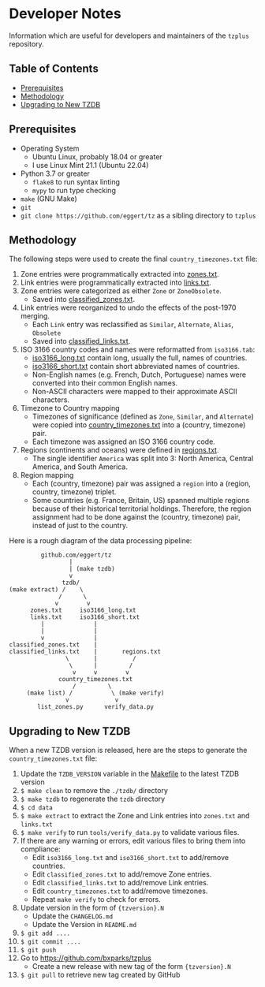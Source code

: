 # Developer Notes

Information which are useful for developers and maintainers of the `tzplus`
repository.

## Table of Contents

* [Prerequisites](#Prerequisites)
* [Methodology](#Methodology)
* [Upgrading to New TZDB](#UpgradingTZDB)

<a name="Prerequisites"></a>
## Prerequisites

* Operating System
    * Ubuntu Linux, probably 18.04 or greater
    * I use Linux Mint 21.1 (Ubuntu 22.04)
* Python 3.7 or greater
    * `flake8` to run syntax linting
    * `mypy` to run type checking
* `make` (GNU Make)
* `git`
* `git clone https://github.com/eggert/tz` as a sibling directory to `tzplus`

<a name="Methodology"></a>
## Methodology

The following steps were used to create the final `country_timezones.txt` file:

1. Zone entries were programmatically extracted into
   [zones.txt](data/zones.txt).
1. Link entries were programmatically extracted into
   [links.txt](data/links.txt).
1. Zone entries were categorized as either `Zone` or `ZoneObsolete`.
    * Saved into [classified_zones.txt](data/classified_zones.txt).
1. Link entries were reorganized to undo the effects of the post-1970 merging.
    * Each `Link` entry was reclassified as `Similar`, `Alternate`, `Alias`,
      `Obsolete`
    * Saved into [classified_links.txt](data/classified_links.txt).
1. ISO 3166 country codes and names were reformatted from `iso3166.tab`:
    * [iso3166_long.txt](data/iso3166_long.txt) contain long, usually the full,
      names of countries.
    * [iso3166_short.txt](data/iso3166_short.txt) contain short abbreviated
      names of countries.
    * Non-English names (e.g. French, Dutch, Portuguese) names were converted
      into their common English names.
    * Non-ASCII characters were mapped to their approximate ASCII characters.
1. Timezone to Country mapping
    * Timezones of significance (defined as `Zone`, `Similar`, and `Alternate`)
      were copied into [country_timezones.txt](data/country_timezones.txt)
      into a (country, timezone) pair.
    * Each timezone was assigned an ISO 3166 country code.
1. Regions (continents and oceans) were defined in
   [regions.txt](data/regions.txt).
    * The single identifier `America` was split into 3: North America, Central
      America, and South America.
1. Region mapping
    * Each (country, timezone) pair was assigned a `region` into a (region,
      country, timezone) triplet.
    * Some countries (e.g. France, Britain, US) spanned multiple regions
      because of their historical territorial holdings. Therefore, the region
      assignment had to be done against the (country, timezone) pair, instead of
      just to the country.

Here is a rough diagram of the data processing pipeline:

```
         github.com/eggert/tz
                 |
                 | (make tzdb)
                 v
               tzdb/
(make extract) /    \
              /      \
             v        v
      zones.txt     iso3166_long.txt
      links.txt     iso3166_short.txt
         |              |
         |              |
         v              |
classified_zones.txt    |
classified_links.txt    |       regions.txt
                \       |          /
                 \      |         /
                  v     v        v
              country_timezones.txt
                  /         \
     (make list) /           \ (make verify)
                v             v
        list_zones.py      verify_data.py
```

<a name="UpgradingTZDB"></a>
## Upgrading to New TZDB

When a new TZDB version is released, here are the steps to generate the
`country_timezones.txt` file:

1. Update the `TZDB_VERSION` variable in the [Makefile](Makefile) to the latest
TZDB version
1. `$ make clean` to remove the `./tzdb/` directory
1. `$ make tzdb` to regenerate the `tzdb` directory
1. `$ cd data`
1. `$ make extract` to extract the Zone and Link entries into `zones.txt` and
   `links.txt`
1. `$ make verify` to run `tools/verify_data.py` to validate various files.
1. If there are any warning or errors, edit various files to bring them into
   compliance:
    * Edit `iso3166_long.txt` and `iso3166_short.txt` to add/remove countries.
    * Edit `classified_zones.txt` to add/remove Zone entries.
    * Edit `classified_links.txt` to add/remove Link entries.
    * Edit `country_timezones.txt` to add/remove timezones.
    * Repeat `make verify` to check for errors.
1. Update version in the form of `{tzversion}.N`
    * Update the `CHANGELOG.md`
    * Update the Version in `README.md`
1. `$ git add ....`
1. `$ git commit ....`
1. `$ git push`
1. Go to https://github.com/bxparks/tzplus
    * Create a new release with new tag of the form `{tzversion}.N`
1. `$ git pull` to retrieve new tag created by GitHub
